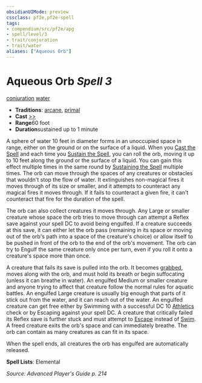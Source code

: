 ```yaml
---
obsidianUIMode: preview
cssclass: pf2e,pf2e-spell
tags:
- compendium/src/pf2e/apg
- spell/level/3
- trait/conjuration
- trait/water
aliases: ["Aqueous Orb"]
---
```

# Aqueous Orb *Spell 3*   
[conjuration](/rules/traits/conjuration.md)  [water](/rules/traits/water.md)  

- **Traditions**: [arcane](/rules/traits/arcane.md), [primal](/rules/traits/primal.md)
- **Cast** [>>](/rules/core-rulebook/chapter-9-playing-the-game.md#Actions "Two-Action") 
- **Range**60 foot
- **Duration**sustained up to 1 minute

A sphere of water 10 feet in diameter forms in an unoccupied space in range, either on the ground or on the surface of a liquid. When you [Cast the Spell](/rules/actions/cast-a-spell.md) and each time you [Sustain the Spell](/rules/actions/sustain-a-spell.md), you can roll the orb, moving it up to 10 feet along the ground or the surface of a liquid. You can gain this effect multiple times in the same round by [Sustaining the Spell](/rules/actions/sustain-a-spell.md) multiple times. The orb can move through the spaces of any creatures or obstacles that wouldn't stop the flow of water. It extinguishes non-magical fires it moves through of its size or smaller, and it attempts to counteract any magical fires it moves through. If it fails to counteract a given fire, it can't counteract that fire for the duration of the spell.

The orb can also collect creatures it moves through. Any Large or smaller creature whose space the orb tries to move through can attempt a Reflex save against your spell DC to avoid being engulfed. If a creature succeeds at this save, it can either let the orb pass (remaining in its space or moving out of the orb's path into a space of the creature's choice) or allow itself to be pushed in front of the orb to the end of the orb's movement. The orb can try to Engulf the same creature only once per turn, even if you roll it onto a creature's space more than once.

A creature that fails its save is pulled into the orb. It becomes [grabbed](/rules/conditions.md#Grabbed), moves along with the orb, and must hold its breath or begin suffocating (unless it can breathe in water). An engulfed Medium or smaller creature and anyone trying to affect that creature follow the normal rules for aquatic battles. An engulfed Large creature is usually big enough that parts of it stick out from the water, and it can reach out of the water. An engulfed creature can get free either by Swimming with a successful DC 10 [Athletics](/compendium/skills.md#Athletics) check or by Escaping against your spell DC. A creature that critically failed its Reflex save is further stuck and must attempt to [Escape](/rules/actions/escape.md) instead of [Swim](/rules/actions/swim.md). A freed creature exits the orb's space and can immediately breathe. The orb can contain as many creatures as can fit in its space.

When the spell ends, all creatures the orb has engulfed are automatically released.

**Spell Lists**: Elemental

*Source: Advanced Player's Guide p. 214*